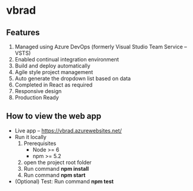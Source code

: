# vbrad
## Features
1. Managed using Azure DevOps (formerly Visual Studio Team Service – VSTS)
2. Enabled continual integration environment
3. Build and deploy automatically
4. Agile style project management
5. Auto generate the dropdown list based on data
6. Completed in React as required
7. Responsive design
8. Production Ready
## How to view the web app
- Live app – https://vbrad.azurewebsites.net/
- Run it locally
  1. Prerequisites
     - Node >= 6
     - npm >= 5.2
  2. open the project root folder
  3. Run command **npm install**
  4. Run command **npm start**
- (Optional) Test: Run command **npm test**
